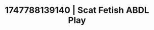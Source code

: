 ---
categories:
- Naughty expression
- Nighttime romance
- Gothic romance
- Neon-lit seduction
- Cyberpunk intimacy
image: /assets/images/1747788139140.jpg
layout: post
seo:
  description: Featured content with exclusive Scat Fetish, ABDL Play. HD images available.
  keywords: Scat Fetish, ABDL Play
  og_image: /assets/images/1747788139140.jpg
  schema_type: VisualArtwork
tags:
- '#1747788139140'
- Scat Fetish
- ABDL Play
title: 1747788139140 | Scat Fetish ABDL Play
---